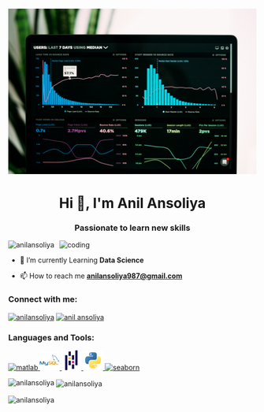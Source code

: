![logo](https://github.com/anilansoliya/anilansoliya/blob/main/luke.png)
<h1 align="center">Hi 👋, I'm Anil Ansoliya</h1>
<h3 align="center">Passionate to learn new skills</h3>

<img align="right" alt="coding" width="400" src="https://camo.githubusercontent.com/2366b34bb903c09617990fb5fff4622f3e941349e846ddb7e73df872a9d21233/68747470733a2f2f63646e2e6472696262626c652e636f6d2f75736572732f3733303730332f73637265656e73686f74732f363538313234332f6176656e746f2e676966">

<p align="left"> <img src="https://komarev.com/ghpvc/?username=anilansoliya&label=Profile%20views&color=0e75b6&style=flat" alt="anilansoliya" /> </p>

- 🔭 I’m currently Learning **Data Science**

- 📫 How to reach me **anilansoliya987@gmail.com**

<h3 align="left">Connect with me:</h3>
<p align="left">
<a href="https://linkedin.com/in/anilansoliya" target="blank"><img align="center" src="https://raw.githubusercontent.com/rahuldkjain/github-profile-readme-generator/master/src/images/icons/Social/linked-in-alt.svg" alt="anilansoliya" height="30" width="40" /></a>
<a href="https://www.hackerrank.com/anil ansoliya" target="blank"><img align="center" src="https://raw.githubusercontent.com/rahuldkjain/github-profile-readme-generator/master/src/images/icons/Social/hackerrank.svg" alt="anil ansoliya" height="30" width="40" /></a>
</p>

<h3 align="left">Languages and Tools:</h3>
<p align="left"> <a href="https://www.mathworks.com/" target="_blank" rel="noreferrer"> <img src="https://upload.wikimedia.org/wikipedia/commons/2/21/Matlab_Logo.png" alt="matlab" width="40" height="40"/> </a> <a href="https://www.mysql.com/" target="_blank" rel="noreferrer"> <img src="https://raw.githubusercontent.com/devicons/devicon/master/icons/mysql/mysql-original-wordmark.svg" alt="mysql" width="40" height="40"/> </a> <a href="https://pandas.pydata.org/" target="_blank" rel="noreferrer"> <img src="https://raw.githubusercontent.com/devicons/devicon/2ae2a900d2f041da66e950e4d48052658d850630/icons/pandas/pandas-original.svg" alt="pandas" width="40" height="40"/> </a> <a href="https://www.python.org" target="_blank" rel="noreferrer"> <img src="https://raw.githubusercontent.com/devicons/devicon/master/icons/python/python-original.svg" alt="python" width="40" height="40"/> </a> <a href="https://seaborn.pydata.org/" target="_blank" rel="noreferrer"> <img src="https://seaborn.pydata.org/_images/logo-mark-lightbg.svg" alt="seaborn" width="40" height="40"/> </a> </p>

<p><img align="left" src="https://github-readme-stats.vercel.app/api/top-langs?username=anilansoliya&show_icons=true&locale=en&layout=compact" alt="anilansoliya" /></p>

<p>&nbsp;<img align="center" src="https://github-readme-stats.vercel.app/api?username=anilansoliya&show_icons=true&locale=en" alt="anilansoliya" /></p>

<p><img align="center" src="https://github-readme-streak-stats.herokuapp.com/?user=anilansoliya&" alt="anilansoliya" /></p>
